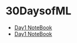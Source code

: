 # 30DaysofML
* [Day1 NoteBook](https://github.com/rishabhrathore055/-30DaysofML/tree/master/Day1)
* [Day1 NoteBook](https://github.com/rishabhrathore055/-30DaysofML/tree/master/Day2)
